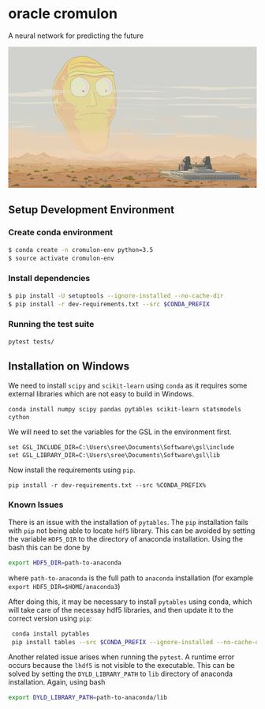 # oracle cromulon

A neural network for predicting the future

![Cromulon](docs/cromulon.jpg "Cromulon")

## Setup Development Environment

### Create conda environment
```bash
$ conda create -n cromulon-env python=3.5
$ source activate cromulon-env
```

### Install dependencies

```bash
$ pip install -U setuptools --ignore-installed --no-cache-dir
$ pip install -r dev-requirements.txt --src $CONDA_PREFIX
```

### Running the test suite
```bash
pytest tests/
```


## Installation on Windows
We need to install `scipy` and `scikit-learn` using `conda` as it requires some external libraries which are not easy to build in Windows.
```commandline
conda install numpy scipy pandas pytables scikit-learn statsmodels cython
```
We will need to set the variables for the GSL in the environment first. 
```commandline
set GSL_INCLUDE_DIR=C:\Users\sree\Documents\Software\gsl\include
set GSL_LIBRARY_DIR=C:\Users\sree\Documents\Software\gsl\lib
```
Now install the requirements using `pip`.
```commandline
pip install -r dev-requirements.txt --src %CONDA_PREFIX%
```

### Known Issues
There is an issue with the installation of `pytables`. 
The `pip` installation fails with `pip` not being able to locate `hdf5` library. This can be avoided by setting the 
variable `HDF5_DIR` to the directory of anaconda installation. Using the bash this can be done by
```bash
export HDF5_DIR=path-to-anaconda
```
where `path-to-anaconda` is the full path to `anaconda` installation (for example `export HDF5_DIR=$HOME/anaconda3`)

After doing this, it may be necessary to install `pytables` using conda, which will take care of the necessay hdf5 
libraries, and then update it to the correct version using `pip`:
```bash
 conda install pytables
 pip install tables --src $CONDA_PREFIX --ignore-installed --no-cache-dir
```

Another related issue arises when running the `pytest`. A runtime error occurs because the `lhdf5` is not visible to 
the executable. This  can be solved by setting the `DYLD_LIBRARY_PATH` to `lib` directory of anaconda installation.
Again, using bash
```bash
export DYLD_LIBRARY_PATH=path-to-anaconda/lib
```


